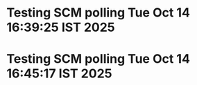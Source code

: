# Testing SCM polling Tue Oct 14 16:39:25 IST 2025
# Testing SCM polling Tue Oct 14 16:45:17 IST 2025
